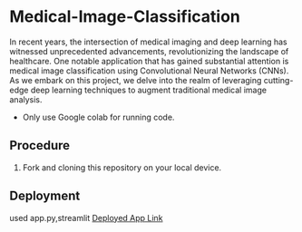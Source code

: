 # Medical-Image-Classification

In recent years, the intersection of medical imaging and deep learning has witnessed unprecedented advancements, revolutionizing the landscape of healthcare. One notable application that has gained substantial attention is medical image classification using Convolutional Neural Networks (CNNs). As we embark on this project, we delve into the realm of leveraging cutting-edge deep learning techniques to augment traditional medical image analysis.


* Only use Google colab for running code.

## Procedure

1. Fork and cloning this repository on your local device.

## Deployment
used app.py,streamlit
[Deployed App Link](https://super-disco-764p7pwvvv43r45p-8501.app.github.dev/)
